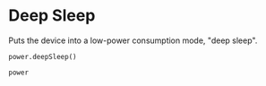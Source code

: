 # Deep Sleep

Puts the device into a low-power consumption mode, "deep sleep".

```sig
power.deepSleep()
```


```package
power
```